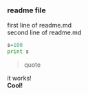 ### readme file
first line of readme.md  
second line of readme.md
```python
s=100
print s
```
>quote  


it works!  
**Cool!**

